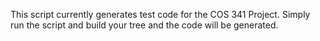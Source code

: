 This script currently generates test code for the COS 341 Project. Simply run the script and build your tree and the code will be generated.
